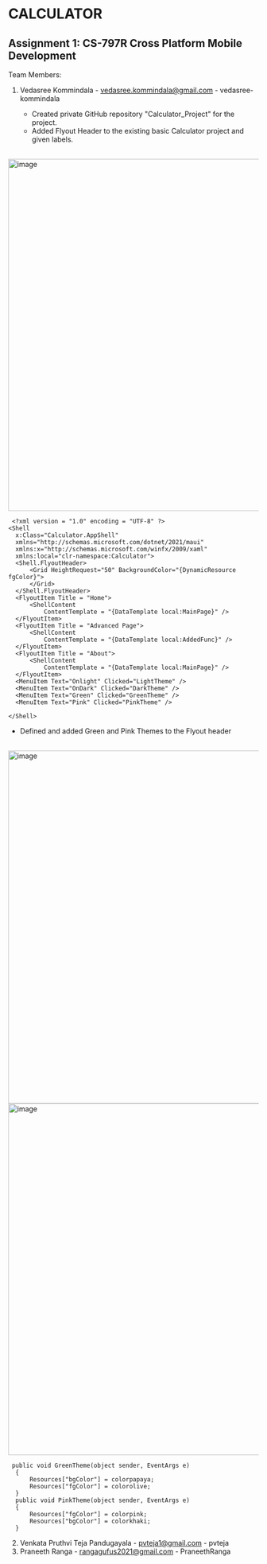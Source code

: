 # CALCULATOR 
## Assignment 1: CS-797R Cross Platform Mobile Development

Team Members:

1. Vedasree Kommindala - vedasree.kommindala@gmail.com - vedasree-kommindala
     
     
   * Created private GitHub repository "Calculator_Project" for the project.
   * Added Flyout Header to the existing basic Calculator project and given labels.
      
<br/>
   
 <img width="708" alt="image" src="https://user-images.githubusercontent.com/114097793/193737006-dfa413f6-26a7-4940-9b62-12bbe8bae723.png">
 
<br/>

  ```
   <?xml version = "1.0" encoding = "UTF-8" ?>
<Shell
    x:Class="Calculator.AppShell"
    xmlns="http://schemas.microsoft.com/dotnet/2021/maui"
    xmlns:x="http://schemas.microsoft.com/winfx/2009/xaml"
    xmlns:local="clr-namespace:Calculator">
    <Shell.FlyoutHeader>
        <Grid HeightRequest="50" BackgroundColor="{DynamicResource fgColor}">
        </Grid>
    </Shell.FlyoutHeader>
    <FlyoutItem Title = "Home">
        <ShellContent
            ContentTemplate = "{DataTemplate local:MainPage}" />
    </FlyoutItem>
    <FlyoutItem Title = "Advanced Page">
        <ShellContent
            ContentTemplate = "{DataTemplate local:AddedFunc}" />
    </FlyoutItem>
    <FlyoutItem Title = "About">
        <ShellContent
            ContentTemplate = "{DataTemplate local:MainPage}" />
    </FlyoutItem>
    <MenuItem Text="Onlight" Clicked="LightTheme" />
    <MenuItem Text="OnDark" Clicked="DarkTheme" />
    <MenuItem Text="Green" Clicked="GreenTheme" />
    <MenuItem Text="Pink" Clicked="PinkTheme" />

</Shell>
  ```

   * Defined and added Green and Pink Themes to the Flyout header
 <br/>
  
  <img width="710" alt="image" src="https://user-images.githubusercontent.com/114097793/193740350-600c116f-06eb-487a-b6c8-b9cce0f317da.png">
 <br/>
  
  <img width="707" alt="image" src="https://user-images.githubusercontent.com/114097793/193740397-879f10b6-a549-404a-8416-6951c2f39eac.png">
  
  ```
   public void GreenTheme(object sender, EventArgs e)
    {
        Resources["bgColor"] = colorpapaya;
        Resources["fgColor"] = colorolive;
    }
    public void PinkTheme(object sender, EventArgs e)
    {
        Resources["fgColor"] = colorpink;
        Resources["bgColor"] = colorkhaki;
    }
  
  ```

    
    
  
      










2. Venkata Pruthvi Teja Pandugayala - pvteja1@gmail.com - pvteja
3. Praneeth Ranga - rangagufus2021@gmail.com - PraneethRanga



